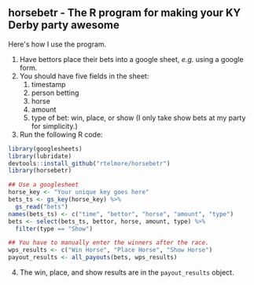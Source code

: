 ## horsebetr - The R program for making your KY Derby party awesome

Here's how I use the program.
1. Have bettors place their bets into a google sheet, *e.g.* using a google form.
2. You should have five fields in the sheet:
    1. timestamp
    2. person betting
    3. horse
    4. amount
    5. type of bet: win, place, or show (I only take show bets at my party for simplicity.)
3. Run the following R code:

```r
library(googlesheets)
library(lubridate)
devtools::install_github("rtelmore/horsebetr")
library(horsebetr)

## Use a googlesheet
horse_key <- "Your unique key goes here"
bets_ts <- gs_key(horse_key) %>%
  gs_read("bets")
names(bets_ts) <- c("time", "bettor", "horse", "amount", "type")
bets <- select(bets_ts, bettor, horse, amount, type) %>%
  filter(type == "Show")

## You have to manually enter the winners after the race.
wps_results <- c("Win Horse", "Place Horse", "Show Horse")
payout_results <- all_payouts(bets, wps_results)
```

4. The win, place, and show results are in the `payout_results` object.
